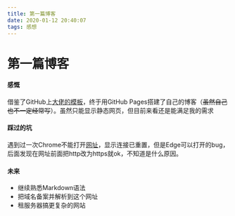 ```yaml
---
title: 第一篇博客
date: 2020-01-12 20:40:07
tags: 感想
---
```

# 第一篇博客

#### 感慨

借鉴了GitHub上[大佬的模板](https://github.com/qiubaiying/qiubaiying.github.io)，终于用GitHub Pages搭建了自己的博客（~~虽然自己也不一定经常写~~）。虽然只能显示静态网页，但目前来看还是能满足我的需求

#### 踩过的坑

遇到过一次Chrome不能打开[网址](https://jpzhouchina.github.io/)，显示连接已重置，但是Edge可以打开的bug，后面发现在网址前面把http改为https就ok，不知道是什么原因。

#### 未来

- 继续熟悉Markdown语法
- 把域名备案并解析到这个网址
- 租服务器搞更复杂的网站


